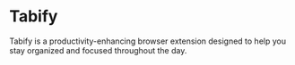 # Tabify
Tabify is a productivity-enhancing browser extension designed to help you stay organized and focused throughout the day.
